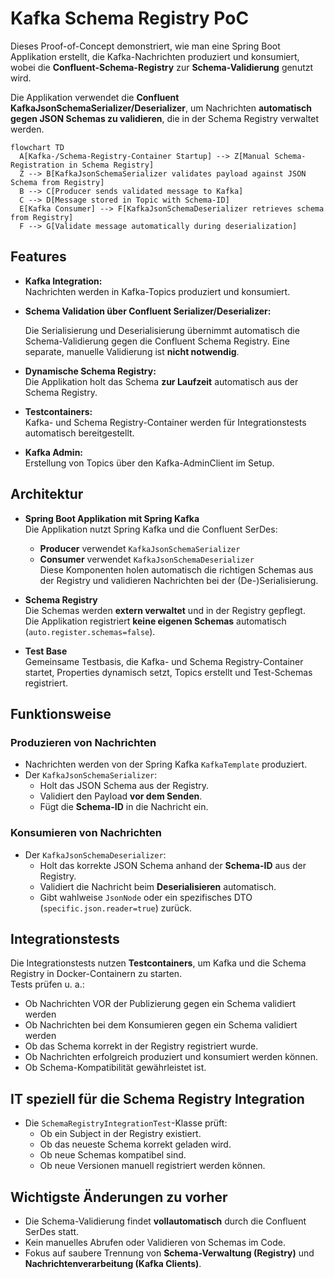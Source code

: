 # Kafka Schema Registry PoC

Dieses Proof-of-Concept demonstriert, wie man eine Spring Boot Applikation erstellt, die Kafka-Nachrichten produziert
und konsumiert, wobei die **Confluent-Schema-Registry** zur **Schema-Validierung** genutzt wird.  

Die Applikation verwendet die **Confluent KafkaJsonSchemaSerializer/Deserializer**, um Nachrichten **automatisch gegen
JSON Schemas zu validieren**, die in der Schema Registry verwaltet werden.

```mermaid
flowchart TD
  A[Kafka-/Schema-Registry-Container Startup] --> Z[Manual Schema-Registration in Schema Registry]
  Z --> B[KafkaJsonSchemaSerializer validates payload against JSON Schema from Registry]
  B --> C[Producer sends validated message to Kafka]
  C --> D[Message stored in Topic with Schema-ID]
  E[Kafka Consumer] --> F[KafkaJsonSchemaDeserializer retrieves schema from Registry]
  F --> G[Validate message automatically during deserialization]
```

## Features

- **Kafka Integration:**  
Nachrichten werden in Kafka-Topics produziert und konsumiert.


- **Schema Validation über Confluent Serializer/Deserializer:** 

  Die Serialisierung und Deserialisierung übernimmt automatisch die Schema-Validierung gegen die Confluent Schema Registry.
  Eine separate, manuelle Validierung ist **nicht notwendig**.


- **Dynamische Schema Registry:**  
  Die Applikation holt das Schema **zur Laufzeit** automatisch aus der Schema Registry.


- **Testcontainers:**  
  Kafka- und Schema Registry-Container werden für Integrationstests automatisch bereitgestellt.


- **Kafka Admin:**  
  Erstellung von Topics über den Kafka-AdminClient im Setup.

## Architektur

- **Spring Boot Applikation mit Spring Kafka**  
  Die Applikation nutzt Spring Kafka und die Confluent SerDes:
  - **Producer** verwendet `KafkaJsonSchemaSerializer`
  - **Consumer** verwendet `KafkaJsonSchemaDeserializer`  
    Diese Komponenten holen automatisch die richtigen Schemas aus der Registry und validieren Nachrichten bei der (De-)Serialisierung.


- **Schema Registry**  
  Die Schemas werden **extern verwaltet** und in der Registry gepflegt.  
  Die Applikation registriert **keine eigenen Schemas** automatisch (`auto.register.schemas=false`).


- **Test Base**  
  Gemeinsame Testbasis, die Kafka- und Schema Registry-Container startet, Properties dynamisch setzt, Topics erstellt und Test-Schemas registriert.

## Funktionsweise

### Produzieren von Nachrichten
- Nachrichten werden von der Spring Kafka `KafkaTemplate` produziert.
- Der `KafkaJsonSchemaSerializer`:
  - Holt das JSON Schema aus der Registry.
  - Validiert den Payload **vor dem Senden**.
  - Fügt die **Schema-ID** in die Nachricht ein.

### Konsumieren von Nachrichten
- Der `KafkaJsonSchemaDeserializer`:
  - Holt das korrekte JSON Schema anhand der **Schema-ID** aus der Registry.
  - Validiert die Nachricht beim **Deserialisieren** automatisch.
  - Gibt wahlweise `JsonNode` oder ein spezifisches DTO (`specific.json.reader=true`) zurück.

## Integrationstests

Die Integrationstests nutzen **Testcontainers**, um Kafka und die Schema Registry in Docker-Containern zu starten.  
Tests prüfen u. a.:
- Ob Nachrichten VOR der Publizierung gegen ein Schema validiert werden
- Ob Nachrichten bei dem Konsumieren gegen ein Schema validiert werden
- Ob das Schema korrekt in der Registry registriert wurde.
- Ob Nachrichten erfolgreich produziert und konsumiert werden können.
- Ob Schema-Kompatibilität gewährleistet ist.

## IT speziell für die Schema Registry Integration

- Die `SchemaRegistryIntegrationTest`-Klasse prüft:
  - Ob ein Subject in der Registry existiert.
  - Ob das neueste Schema korrekt geladen wird.
  - Ob neue Schemas kompatibel sind.
  - Ob neue Versionen manuell registriert werden können.

## Wichtigste Änderungen zu vorher

- Die Schema-Validierung findet **vollautomatisch** durch die Confluent SerDes statt.
- Kein manuelles Abrufen oder Validieren von Schemas im Code.
- Fokus auf saubere Trennung von **Schema-Verwaltung (Registry)** und **Nachrichtenverarbeitung (Kafka Clients)**.
